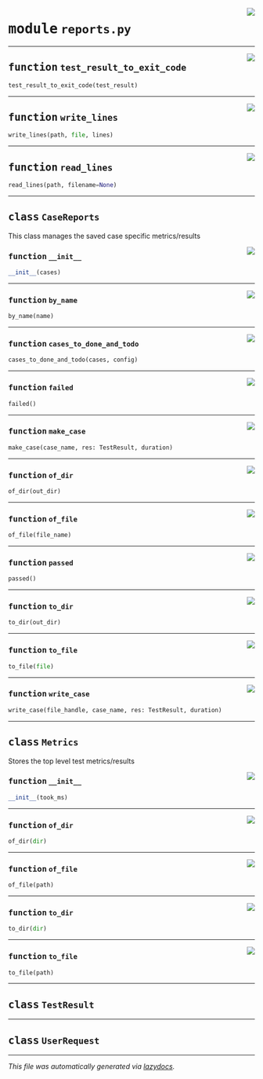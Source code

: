 <!-- markdownlint-disable -->

<a href="../booktest/reports.py#L0"><img align="right" style="float:right;" src="https://img.shields.io/badge/-source-cccccc?style=flat-square"></a>

# <kbd>module</kbd> `reports.py`





---

<a href="../booktest/reports.py#L19"><img align="right" style="float:right;" src="https://img.shields.io/badge/-source-cccccc?style=flat-square"></a>

## <kbd>function</kbd> `test_result_to_exit_code`

```python
test_result_to_exit_code(test_result)
```






---

<a href="../booktest/reports.py#L38"><img align="right" style="float:right;" src="https://img.shields.io/badge/-source-cccccc?style=flat-square"></a>

## <kbd>function</kbd> `write_lines`

```python
write_lines(path, file, lines)
```






---

<a href="../booktest/reports.py#L44"><img align="right" style="float:right;" src="https://img.shields.io/badge/-source-cccccc?style=flat-square"></a>

## <kbd>function</kbd> `read_lines`

```python
read_lines(path, filename=None)
```






---

## <kbd>class</kbd> `CaseReports`
This class manages the saved case specific metrics/results 

<a href="../booktest/reports.py#L98"><img align="right" style="float:right;" src="https://img.shields.io/badge/-source-cccccc?style=flat-square"></a>

### <kbd>function</kbd> `__init__`

```python
__init__(cases)
```








---

<a href="../booktest/reports.py#L107"><img align="right" style="float:right;" src="https://img.shields.io/badge/-source-cccccc?style=flat-square"></a>

### <kbd>function</kbd> `by_name`

```python
by_name(name)
```





---

<a href="../booktest/reports.py#L110"><img align="right" style="float:right;" src="https://img.shields.io/badge/-source-cccccc?style=flat-square"></a>

### <kbd>function</kbd> `cases_to_done_and_todo`

```python
cases_to_done_and_todo(cases, config)
```





---

<a href="../booktest/reports.py#L104"><img align="right" style="float:right;" src="https://img.shields.io/badge/-source-cccccc?style=flat-square"></a>

### <kbd>function</kbd> `failed`

```python
failed()
```





---

<a href="../booktest/reports.py#L166"><img align="right" style="float:right;" src="https://img.shields.io/badge/-source-cccccc?style=flat-square"></a>

### <kbd>function</kbd> `make_case`

```python
make_case(case_name, res: TestResult, duration)
```





---

<a href="../booktest/reports.py#L125"><img align="right" style="float:right;" src="https://img.shields.io/badge/-source-cccccc?style=flat-square"></a>

### <kbd>function</kbd> `of_dir`

```python
of_dir(out_dir)
```





---

<a href="../booktest/reports.py#L130"><img align="right" style="float:right;" src="https://img.shields.io/badge/-source-cccccc?style=flat-square"></a>

### <kbd>function</kbd> `of_file`

```python
of_file(file_name)
```





---

<a href="../booktest/reports.py#L101"><img align="right" style="float:right;" src="https://img.shields.io/badge/-source-cccccc?style=flat-square"></a>

### <kbd>function</kbd> `passed`

```python
passed()
```





---

<a href="../booktest/reports.py#L172"><img align="right" style="float:right;" src="https://img.shields.io/badge/-source-cccccc?style=flat-square"></a>

### <kbd>function</kbd> `to_dir`

```python
to_dir(out_dir)
```





---

<a href="../booktest/reports.py#L176"><img align="right" style="float:right;" src="https://img.shields.io/badge/-source-cccccc?style=flat-square"></a>

### <kbd>function</kbd> `to_file`

```python
to_file(file)
```





---

<a href="../booktest/reports.py#L157"><img align="right" style="float:right;" src="https://img.shields.io/badge/-source-cccccc?style=flat-square"></a>

### <kbd>function</kbd> `write_case`

```python
write_case(file_handle, case_name, res: TestResult, duration)
```






---

## <kbd>class</kbd> `Metrics`
Stores the top level test metrics/results 

<a href="../booktest/reports.py#L70"><img align="right" style="float:right;" src="https://img.shields.io/badge/-source-cccccc?style=flat-square"></a>

### <kbd>function</kbd> `__init__`

```python
__init__(took_ms)
```








---

<a href="../booktest/reports.py#L88"><img align="right" style="float:right;" src="https://img.shields.io/badge/-source-cccccc?style=flat-square"></a>

### <kbd>function</kbd> `of_dir`

```python
of_dir(dir)
```





---

<a href="../booktest/reports.py#L79"><img align="right" style="float:right;" src="https://img.shields.io/badge/-source-cccccc?style=flat-square"></a>

### <kbd>function</kbd> `of_file`

```python
of_file(path)
```





---

<a href="../booktest/reports.py#L85"><img align="right" style="float:right;" src="https://img.shields.io/badge/-source-cccccc?style=flat-square"></a>

### <kbd>function</kbd> `to_dir`

```python
to_dir(dir)
```





---

<a href="../booktest/reports.py#L73"><img align="right" style="float:right;" src="https://img.shields.io/badge/-source-cccccc?style=flat-square"></a>

### <kbd>function</kbd> `to_file`

```python
to_file(path)
```






---

## <kbd>class</kbd> `TestResult`








---

## <kbd>class</kbd> `UserRequest`










---

_This file was automatically generated via [lazydocs](https://github.com/ml-tooling/lazydocs)._
